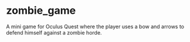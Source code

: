 # zombie_game
A mini game for Oculus Quest where the player uses a bow and arrows to defend himself against a zombie horde. 
